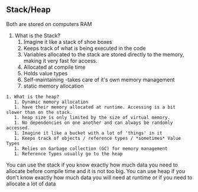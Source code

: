 ## Stack/Heap
Both are stored on computers RAM
   1. What is the Stack?
      1. Imagine it like a stack of shoe boxes 
      2. Keeps track of what is being executed in the code
	  3. Variables allocated to the stack are stored directly to the memory, making it very fast for access.
	  4. Allocated at compile time
      5. Holds value types
      6. Self-maintaining -takes care of it's own memory management
	  7. static memory allocation

    1. What is the heap?
	   1. Dynamic memory allocation 
	   1. have their memory allocated at runtime. Accessing is a bit slower than on the stack.
	   1. heap size is only limited by the size of virtual memory.
	   1. No dependencies on one another and can always be randomly accessed. 
       1. Imagine it like a bucket with a lot of 'things' in it
       1. Keeps track of objects / reference types / *sometimes* Value Types
       1. Relies on Garbage collection (GC) for memory management
       1. Reference Types usually go to the heap

You can use the stack if you know exactly how much data you need to allocate before 
compile time and it is not too big. You can use heap if you don't know exactly how much 
data you will need at runtime or if you need to allocate a lot of data
